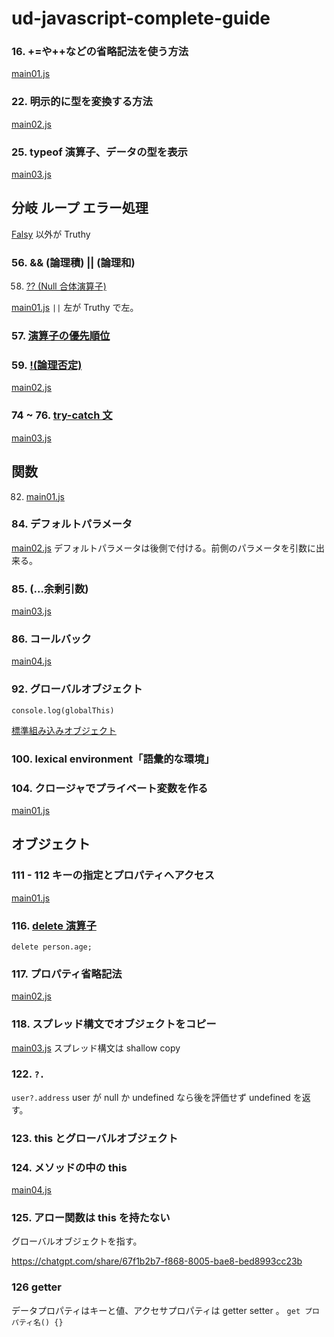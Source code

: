 # ud-javascript-complete-guide


### 16. +=や++などの省略記法を使う方法

[main01.js](basic/main01.js)

### 22. 明示的に型を変換する方法

[main02.js](basic/main02.js)

### 25. typeof 演算子、データの型を表示

[main03.js](basic/main03.js)

## 分岐 ループ エラー処理

[Falsy](https://developer.mozilla.org/ja/docs/Glossary/Falsy) 以外が Truthy

### 56. && (論理積) || (論理和)
58. [?? (Null 合体演算子)](https://developer.mozilla.org/ja/docs/Web/JavaScript/Reference/Operators/Nullish_coalescing)

[main01.js](if-loop-error/main01.js) `||` 左が Truthy で左。

### 57. [演算子の優先順位](https://developer.mozilla.org/ja/docs/Web/JavaScript/Reference/Operators/Operator_precedence)

### 59. [!(論理否定)](https://developer.mozilla.org/ja/docs/Web/JavaScript/Reference/Operators/Logical_NOT)

[main02.js](if-loop-error/main02.js)

### 74 ~ 76. [try-catch 文](https://developer.mozilla.org/ja/docs/Web/JavaScript/Reference/Statements/try...catch)

[main03.js](if-loop-error/main03.js)

## 関数

82. [main01.js](function/main01.js)


### 84. デフォルトパラメータ

[main02.js](function/main02.js) デフォルトパラメータは後側で付ける。前側のパラメータを引数に出来る。

### 85. (...余剰引数)

[main03.js](function/main03.js)

### 86. コールバック

[main04.js](function/main04.js)

### 92. グローバルオブジェクト

`console.log(globalThis)`

[標準組み込みオブジェクト](https://developer.mozilla.org/ja/docs/Web/JavaScript/Reference/Global_Objects)

### 100. lexical environment「語彙的な環境」


### 104. クロージャでプライベート変数を作る

[main01.js](evolutionary-function/main01.js)

## オブジェクト

### 111 - 112 キーの指定とプロパティへアクセス

[main01.js](object/main01.js)

### 116. [delete 演算子](https://developer.mozilla.org/ja/docs/Web/JavaScript/Reference/Operators/delete)

`delete person.age;`

### 117. プロパティ省略記法

[main02.js](object/main02.js)

### 118. スプレッド構文でオブジェクトをコピー

[main03.js](object/main03.js) スプレッド構文は shallow copy

### 122. `?.`

`user?.address` user が null か undefined なら後を評価せず undefined を返す。

### 123. this とグローバルオブジェクト
### 124. メソッドの中の this

[main04.js](object/main04.js)

### 125. アロー関数は this を持たない

グローバルオブジェクトを指す。

https://chatgpt.com/share/67f1b2b7-f868-8005-bae8-bed8993cc23b

### 126 getter

データプロパティはキーと値、アクセサプロパティは getter setter 。
`get プロパティ名() {}`






